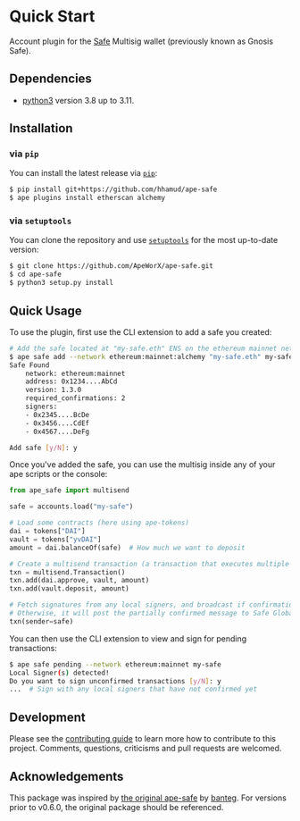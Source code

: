 # Quick Start

Account plugin for the [Safe](https://safe.global//) Multisig wallet (previously known as Gnosis Safe).

## Dependencies

- [python3](https://www.python.org/downloads) version 3.8 up to 3.11.

## Installation

### via `pip`

You can install the latest release via [`pip`](https://pypi.org/project/pip/):

```bash
$ pip install git+https://github.com/hhamud/ape-safe
$ ape plugins install etherscan alchemy
```

### via `setuptools`

You can clone the repository and use [`setuptools`](https://github.com/pypa/setuptools) for the most up-to-date version:

```bash
$ git clone https://github.com/ApeWorX/ape-safe.git
$ cd ape-safe
$ python3 setup.py install
```

## Quick Usage

To use the plugin, first use the CLI extension to add a safe you created:

```bash
# Add the safe located at "my-safe.eth" ENS on the ethereum mainnet network
$ ape safe add --network ethereum:mainnet:alchemy "my-safe.eth" my-safe
Safe Found
    network: ethereum:mainnet
    address: 0x1234....AbCd
    version: 1.3.0
    required_confirmations: 2
    signers:
    - 0x2345....BcDe
    - 0x3456....CdEf
    - 0x4567....DeFg

Add safe [y/N]: y
```

Once you've added the safe, you can use the multisig inside any of your ape scripts or the console:

```python
from ape_safe import multisend

safe = accounts.load("my-safe")

# Load some contracts (here using ape-tokens)
dai = tokens["DAI"]
vault = tokens["yvDAI"]
amount = dai.balanceOf(safe)  # How much we want to deposit

# Create a multisend transaction (a transaction that executes multiple calls)
txn = multisend.Transaction()
txn.add(dai.approve, vault, amount)
txn.add(vault.deposit, amount)

# Fetch signatures from any local signers, and broadcast if confirmations are met
# Otherwise, it will post the partially confirmed message to Safe Global's API
txn(sender=safe)
```

You can then use the CLI extension to view and sign for pending transactions:

```bash
$ ape safe pending --network ethereum:mainnet my-safe
Local Signer(s) detected!
Do you want to sign unconfirmed transactions [y/N]: y
...  # Sign with any local signers that have not confirmed yet
```

## Development

Please see the [contributing guide](CONTRIBUTING.md) to learn more how to contribute to this project.
Comments, questions, criticisms and pull requests are welcomed.

## Acknowledgements

This package was inspired by [the original ape-safe](https://github.com/banteg/ape-safe#readme) by [banteg](https://github.com/banteg).
For versions prior to v0.6.0, the original package should be referenced.
